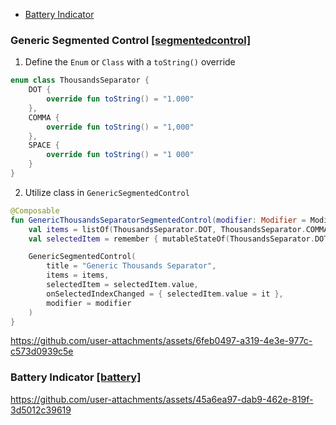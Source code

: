 
- [Battery Indicator](#battery-indicator)

### Generic Segmented Control [[segmentedcontrol]](app/src/main/java/com/andresruiz/composablesnippets/segmentedcontrol)

1. Define the `Enum` or `Class` with a `toString()` override


```kotlin
enum class ThousandsSeparator {
    DOT {
        override fun toString() = "1.000"
    },
    COMMA {
        override fun toString() = "1,000"
    },
    SPACE {
        override fun toString() = "1 000"
    }
}
```
2. Utilize class in `GenericSegmentedControl`

```kotlin
@Composable
fun GenericThousandsSeparatorSegmentedControl(modifier: Modifier = Modifier) {
    val items = listOf(ThousandsSeparator.DOT, ThousandsSeparator.COMMA, ThousandsSeparator.SPACE)
    val selectedItem = remember { mutableStateOf(ThousandsSeparator.DOT) }

    GenericSegmentedControl(
        title = "Generic Thousands Separator",
        items = items,
        selectedItem = selectedItem.value,
        onSelectedIndexChanged = { selectedItem.value = it },
        modifier = modifier
    )
}
```

https://github.com/user-attachments/assets/6feb0497-a319-4e3e-977c-c573d0939c5e

### Battery Indicator [[battery]](app/src/main/java/com/andresruiz/composablesnippets/battery)

https://github.com/user-attachments/assets/45a6ea97-dab9-462e-819f-3d5012c39619









